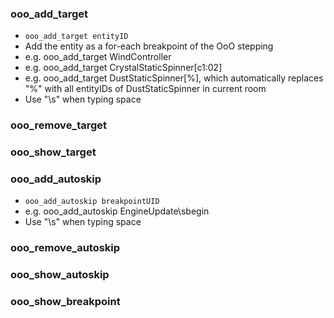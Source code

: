 ### ooo_add_target
- `ooo_add_target entityID`
- Add the entity as a for-each breakpoint of the OoO stepping
- e.g. ooo_add_target WindController
- e.g. ooo_add_target CrystalStaticSpinner[c1:02]
- e.g. ooo_add_target DustStaticSpinner[%], which automatically replaces "%" with all entityIDs of DustStaticSpinner in current room
- Use "\s" when typing space

### ooo_remove_target

### ooo_show_target

### ooo_add_autoskip
- `ooo_add_autoskip breakpointUID`
- e.g. ooo_add_autoskip EngineUpdate\sbegin
- Use "\s" when typing space

### ooo_remove_autoskip

### ooo_show_autoskip

### ooo_show_breakpoint
